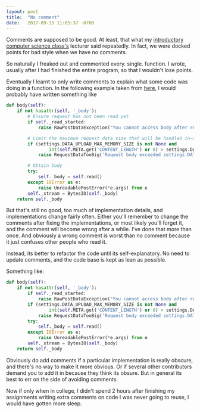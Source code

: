 ```yaml
---
layout: post
title:  "No comment"
date:   2017-09-15 11:05:37 -0700
---
```


Comments are supposed to be good.
At least, that what my [introductory computer science class's](http://web.stanford.edu/class/cs106a/)
lecturer said repeatedly.
In fact, we were docked points for bad style when we have no comments.

So naturally I freaked out and commented every. single. function. I wrote,
usually after I had finished the entire program,
so that I wouldn't lose points.

Eventually I learnt to only write comments to 
explain what some code was doing in a function.
In the following example taken from [here](https://github.com/django/django), 
I would probably have written something like

```python
def body(self):
    if not hasattr(self, '_body'):
        # Ensure request has not been read yet
        if self._read_started:
            raise RawPostDataException("You cannot access body after reading from request's data stream")

        # Limit the maximum request data size that will be handled in-memory.
        if (settings.DATA_UPLOAD_MAX_MEMORY_SIZE is not None and
                int(self.META.get('CONTENT_LENGTH') or 0) > settings.DATA_UPLOAD_MAX_MEMORY_SIZE):
            raise RequestDataTooBig('Request body exceeded settings.DATA_UPLOAD_MAX_MEMORY_SIZE.')

        # Obtain body
        try:
            self._body = self.read()
        except IOError as e:
            raise UnreadablePostError(*e.args) from e
        self._stream = BytesIO(self._body)
    return self._body
```

But that's still no good, too much of implementation details,
and implementations change fairly often.
Either you'll remember to change the comments after fixing the implementations,
or most likely you'll forget it, and the comment will become wrong after a while.
I've done that more than once.
And obviously a wrong comment is worst than no comment because it just confuses
other people who read it.


Instead, its better to refactor the code until its self-explanatory.
No need to update comments, and the code base is kept as lean as possible.

Something like:
```python
def body(self):
    if not hasattr(self, '_body'):
        if self._read_started:
            raise RawPostDataException("You cannot access body after reading from request's data stream")
        if (settings.DATA_UPLOAD_MAX_MEMORY_SIZE is not None and
                int(self.META.get('CONTENT_LENGTH') or 0) > settings.DATA_UPLOAD_MAX_MEMORY_SIZE):
            raise RequestDataTooBig('Request body exceeded settings.DATA_UPLOAD_MAX_MEMORY_SIZE.')
        try:
            self._body = self.read()
        except IOError as e:
            raise UnreadablePostError(*e.args) from e
        self._stream = BytesIO(self._body)
    return self._body
```

Obviously do add comments if a particular implementation is really obscure,
and there's no way to make it more obvious. 
Or if several other contributors demand you to add it in because they think its obsure.
But in general its best to err on the side of avoiding comments.

Now if only when in college,
I didn't spend 2 hours after finishing my assignments writing
extra comments on code I was never going to reuse,
I would have gotten more sleep.


















